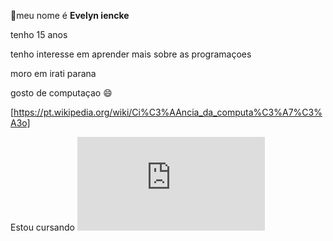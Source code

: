 :smiling_face_with_three_hearts:meu nome é **Evelyn iencke**

tenho 15 anos 

tenho interesse em aprender mais sobre as programaçoes 

moro em irati parana 

gosto de computaçao :smile:

[https://pt.wikipedia.org/wiki/Ci%C3%AAncia_da_computa%C3%A7%C3%A3o]

Estou cursando ![pensamento computacional](http://www.educadores.diaadia.pr.gov.br/modules/conteudo/conteudo.php?conteudo=1625)

